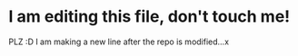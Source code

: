 # I am editing this file, don't touch me!
PLZ :D
I am making a new line after the repo is modified...x
